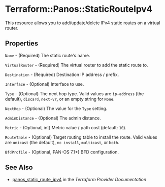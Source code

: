 # Terraform::Panos::StaticRouteIpv4

This resource allows you to add/update/delete IPv4 static routes on a
virtual router.

## Properties

`Name` - (Required) The static route's name.

`VirtualRouter` - (Required) The virtual router to add the static
route to.

`Destination` - (Required) Destination IP address / prefix.

`Interface` - (Optional) Interface to use.

`Type` - (Optional) The next hop type.  Valid values are `ip-address` (the
default), `discard`, `next-vr`, or an empty string for `None`.

`NextHop` - (Optional) The value for the `Type` setting.

`AdminDistance` - (Optional) The admin distance.

`Metric` - (Optional, int) Metric value / path cost (default: `10`).

`RouteTable` - (Optional) Target routing table to install the route.  Valid
values are `unicast` (the default), `no install`, `multicast`, or `both`.

`BfdProfile` - (Optional, PAN-OS 7.1+) BFD configuration.


## See Also

* [panos_static_route_ipv4](https://www.terraform.io/docs/providers/panos/r/static_route_ipv4.html) in the _Terraform Provider Documentation_
